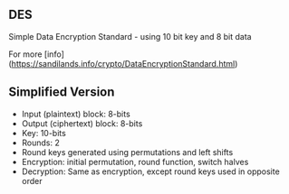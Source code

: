 ## DES 
Simple Data Encryption Standard - using 10 bit key and 8 bit data

For more [info] (https://sandilands.info/crypto/DataEncryptionStandard.html)

## Simplified Version 

* Input (plaintext) block: 8-bits
* Output (ciphertext) block: 8-bits
* Key: 10-bits
* Rounds: 2
* Round keys generated using permutations and left shifts
* Encryption: initial permutation, round function, switch halves
* Decryption: Same as encryption, except round keys used in opposite order


